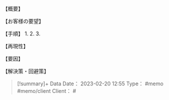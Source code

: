 【概要】

【お客様の要望】

【手順】
 1.
 2.
 3.

【再現性】

【要因】

【解決策・回避策】



> [!summary]+ Data
> Date： 2023-02-20 12:55
> Type： #memo #memo/client
> Client：  #